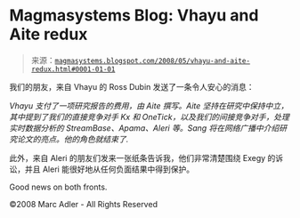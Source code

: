 <!--yml

分类：未分类

date: 2024-05-18 05:02:08

-->

# Magmasystems Blog: Vhayu and Aite redux

> 来源：[`magmasystems.blogspot.com/2008/05/vhayu-and-aite-redux.html#0001-01-01`](http://magmasystems.blogspot.com/2008/05/vhayu-and-aite-redux.html#0001-01-01)

我们的朋友，来自 Vhayu 的 Ross Dubin 发送了一条令人安心的消息：

*Vhayu 支付了一项研究报告的费用，由 Aite 撰写。Aite 坚持在研究中保持中立，其中提到了我们的直接竞争对手 Kx 和 OneTick，以及我们的间接竞争对手，处理实时数据分析的 StreamBase、Apama、Aleri 等。Sang 将在网络广播中介绍研究论文的亮点。他的角色就结束了.*

此外，来自 Aleri 的朋友们发来一张纸条告诉我，他们非常清楚围绕 Exegy 的诉讼，并且 Aleri 能很好地从任何负面结果中得到保护。

Good news on both fronts.

©2008 Marc Adler - All Rights Reserved
